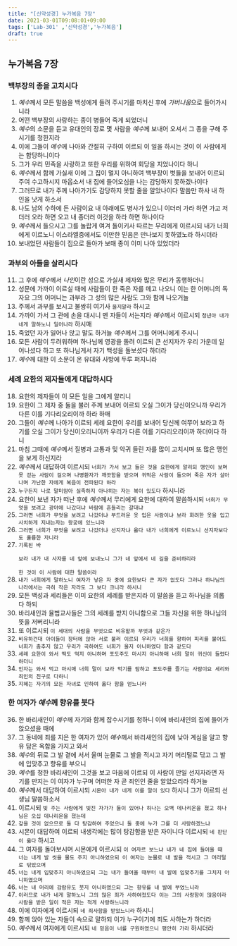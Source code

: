```yaml
---
title: "[신약성경] 누가복음 7장"
date: 2021-03-01T09:08:01+09:00
tags: ['Lab-301' ,'신약성경','누가복음']
draft: true
---
```

## 누가복음 7장
### 백부장의 종을 고치시다
1. *예수*께서 모든 말씀을 백성에게 들려 주시기를 마치신 후에 *가버나움*으로 들어가시니라
2. 어떤 백부장의 사랑하는 종이 병들어 죽게 되었더니
3. *예수*의 소문을 듣고 유대인의 장로 몇 사람을 *예수*께 보내어 오셔서 그 종을 구해 주시기를 청한지라
4. 이에 그들이 *예수*께 나아와 간절히 구하여 이르되 이 일을 하시는 것이 이 사람에게는 합당하니이다
5. 그가 우리 민족을 사랑하고 또한 우리를 위하여 회당을 지었나이다 하니
6. *예수*께서 함께 가실새 이에 그 집이 멀지 아니하여 백부장이 벗들을 보내어 이르되 주여 수고하시지 마옵소서 내 집에 들어오심을 나는 감당하지 못하겠나이다
7. 그러므로 내가 주께 나아가기도 감당하지 못할 줄을 알았나이다 말씀만 하사 내 하인을 낫게 하소서
8. 나도 남의 수하에 든 사람이요 내 아래에도 병사가 있으니 이더러 가라 하면 가고 저더러 오라 하면 오고 내 종더러 이것을 하라 하면 하나이다
9. *예수*께서 들으시고 그를 놀랍게 여겨 돌이키사 따르는 무리에게 이르시되 내가 너희에게 이르노니 이스라엘중에서도 이만한 믿음은 만나보지 못하였노라 하시더라
10. 보내었던 사람들이 집으로 돌아가 보매 종이 이미 나아 있었더라
### 과부의 아들을 살리시다
11. 그 후에 *예수*께서 *나인*이란 성으로 가실새 제자와 많은 무리가 동행하더니
12. 성문에 가까이 이르실 때에 사람들이 한 죽은 자를 메고 나오니 이는 한 어머니의 독자요 그의 어머니는 과부라 그 성의 많은 사람도 그와 함께 나오거늘
13. 주께서 과부를 보시고 불쌍히 여기사 `울지말라` 하시고
14. 가까이 가서 그 관에 손을 대시니 멘 자들이 서는지라 *예수*께서 이르시되 `청년아 내가 네게 말하노니 일어나라` 하시매
15. 죽었던 자가 일어나 앉고 말도 하거늘 *예수*께서 그를 어머니에게 주시니
16. 모든 사람이 두려워하며 하나님께 영광을 돌려 이르되 큰 선지자가 우리 가운데 일어나셨다 하고 또 하나님게서 자기 백성을 돌보셨다 하더라
17. *예수*께 대한 이 소문이 온 유대와 사방에 두루 퍼지니라
### 세례 요한의 제자들에게 대답하시다
18. 요한의 제자들이 이 모든 일을 그에게 알리니
19. 요한이 그 제자 중 둘을 불러 주께 보내어 이르되 오실 그이가 당신이오니까 우리가 다른 이를 기다리오리이까 하라 하매
20. 그들이 *예수*께 나아가 이르되 세례 요한이 우리를 보내어 당신께 여쭈어 보라고 하기를 오실 그이가 당신이오리니이까 우리가 다른 이를 기다리오리이까 하더이다 하니
21. 마침 그때에 *예수*께서 질병과 고통과 및 악귀 들린 자를 많이 고치시며 또 많은 맹인을 보게 하신지라
22. *예수*께서 대답하여 이르시되 `너희가 가서 보고 들은 것을 요한에게 알리되 맹인이 보며 못 걷는 사람이 걸으며 나병환자가 깨끗함을 받으며 귀먹은 사람이 들으며 죽은 자가 살아나며 가난한 자에게 복음이 전파된다 하라`
23. `누구든지 나로 말미암아 실족하지 아나히는 자는 복이 있도다` 하시니라
24. 요한이 보낸 자가 떠난 후에 *예수*께서 무리에게 요한에 대하여 말씀하시되 `너희가 무엇을 보려고 광야에 나갔더냐 바람에 흔들리는 갈대냐`
25. `그러면 너희가 무엇을 보려고 나갔더냐 부드러운 옷 입은 사람이냐 보라 화려한 옷을 입고 사치하게 지내는자는 왕궁에 있느니라`
26. `그러면 너희가 무엇을 보려고 나갔더냐 선지자냐 옳다 내가 너희에게 이르노니 선지자보다도 훌륭한 자니라`
27. `기록된 바`
    ```
    보라 내가 내 사자를 네 앞에 보내노니 그가 네 앞에서 네 길을 준비하리라
    ```
    `한 것이 이 사람에 대한 말씀이라`
28. `내가 너희에게 말하노니 여자가 낳은 자 중에 요한보다 큰 자가 없도다 그러나 하나님의 나라에서는 극히 작은 자라도 그 보다 크니라 하시니`
29. 모든 백성과 세리들은 이미 요한의 세례를 받은지라 이 말씀을 듣고 하나님을 의롭다 하되
30. 바리새인과 율법교사들은 그의 세례를 받지 아니함으로 그들 자신을 위한 하나님의 뜻을 저버리니라
31. 또 이르시되 `이 세대의 사람을 무엇으로 비유할까 무엇과 같은가` 
32. `비유하건대 아이들이 장터에 앉아 서로 불러 이르되 우리가 너희를 향하여 피리를 불어도 너희가 춤추지 않고 우리가 곡하여도 너희가 울지 아니하였다 함과 같도다`
33. `세례 요한이 와서 떡도 먹지 아니하며 포도주도 마시지 아니하매 너희 말이 귀신이 들렸다 하더니`
34. `인자는 와서 먹고 마시매 너희 말이 보라 먹기를 탐하고 포도주를 즐기는 사람이요 세리와 죄인의 친구로 다하니`
35. `지혜는 자기의 모든 자녀로 인하여 옳다 함을 얻느니라`
### 한 여자가 *예수*께 향유를 붓다
36. 한 바리새인이 *예수*께 자기와 함께 잡수시기를 청하니 이에 바리새인의 집에 들어가 앉으셨을 때에
37. 그 동네에 죄를 지은 한 여자가 있어 *예수*께서 바리새인의 집에 낮아 계심을 알고 향유 담은 옥합을 가지고 와서
38. *예수*의 뒤로 그 발 곁에 서서 울며 눈물로 그 발을 적시고 자기 머리털로 닦고 그 발에 입맞추고 향유를 부으니
39. *예수*를 청한 바리새인이 그것을 보고 마음에 이르되 이 사람이 만일 선지자라면 자기를 만지는 이 여자가 누구며 어떠한 자 곧 죄인인 줄을 알았으리라 하거늘
40. *예수*께서 대답하여 이르시되 `시몬아 내가 네게 이를 말이 있다` 하시니 그가 이르되 선생님 말씀하소서
41. 이르시되 `빚 주는 사람에게 빚진 자가가 둘이 있어나 하나는 오백 데나리온을 졌고 하나님은 오십 데나리온을 졌는데`
42. `갚을 것이 없으므로 둘 다 탕감하여 주었으니 둘 중에 누가 그를 더 사랑하겠느냐`
43. 시몬이 대답하여 이르되 내생각에는 많이 탕감함을 받은 자이니다 이르시되 `네 판단이 옳다` 하시고
44. 그 여자를 돌아보시며 시몬에게 이르시되 `이 여자르 보느냐 내가 네 집에 들어올 때 너는 내게 발 씻을 물도 주지 아니하였으되 이 여자는 눈물로 내 발을 적시고 그 머리털로 닦았으며`
45. `너는 내게 입맞추지 아니하였으되 그는 내가 들어올 때부터 내 발에 입맞추기를 그치지 아니하였으며`
46. `너는 내 머리에 감람유도 붓지 아니하였으되 그는 향유를 내 발에 부었느니라`
47. `이러므로 내가 네게 말하노니 그의 많은 죄가 사하여젔도다 이는 그의 사랑함이 많음이라 사람을 받은 일이 적은 자는 적게 사랑하느니라`
48. 이에 여자에게 이르시되 `네 죄사함을 받았느니라` 하시니
49. 함께 앉아 있는 자들이 속으로 말하되 이가 누구이기에 죄도 사하는가 하더라
50. *예수*께서 여자에게 이르시되 `네 믿음이 너를 구원하였으니 평안히 가라` 하시더라
***


